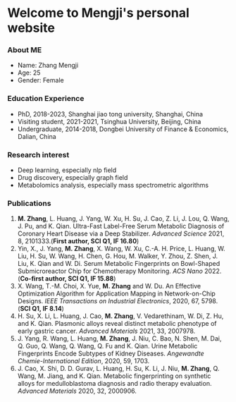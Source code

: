 # Welcome to Mengji's personal website
### About ME
- Name: Zhang Mengji
- Age: 25
- Gender: Female

### Education Experience
- PhD, 2018-2023, Shanghai jiao tong university, Shanghai, China
- Visiting student, 2021-2021, Tsinghua University, Beijing, China
- Undergraduate, 2014-2018, Dongbei University of Finance & Economics, Dalian, China

### Research interest
- Deep learning, especially nlp field
- Drug discovery, especially graph field
- Metabolomics analysis, especially mass spectrometric algorithms

### Publications
1. **M. Zhang**, L. Huang, J. Yang, W. Xu, H. Su, J. Cao, Z. Li, J. Lou, Q. Wang, J. Pu, and K. Qian. Ultra-Fast Label-Free Serum Metabolic Diagnosis of Coronary Heart Disease via a Deep Stabilizer. *Advanced Science* 2021, 8, 2101333.(**First author, SCI Q1, IF 16.80**)
2. Yin, X., J. Yang, **M. Zhang**, X. Wang, W. Xu, C.-A. H. Price, L. Huang, W. Liu, H. Su, W. Wang, H. Chen, G. Hou, M. Walker, Y. Zhou, Z. Shen, J. Liu, K. Qian and W. Di. Serum Metabolic Fingerprints on Bowl-Shaped Submicroreactor Chip for Chemotherapy Monitoring. *ACS Nano* 2022. (**Co-first author, SCI Q1, IF 15.88**)
3. X. Wang, T.-M. Choi, X. Yue, **M. Zhang** and W. Du. An Effective Optimization Algorithm for Application Mapping in Network-on-Chip Designs. *IEEE Transactions on Industrial Electronics*, 2020, 67, 5798. (**SCI Q1, IF 8.14**)
4. H. Su, X. Li, L. Huang, J. Cao, **M. Zhang**, V. Vedarethinam, W. Di, Z. Hu, and K. Qian. Plasmonic alloys reveal distinct metabolic phenotype of early gastric cancer. *Advanced Materials* 2021, 33, 2007978.
5. J. Yang, R. Wang, L. Huang, **M. Zhang**, J. Niu, C. Bao, N. Shen, M. Dai, Q. Guo, Q. Wang, Q. Wang, Q. Fu and K. Qian. Urine Metabolic Fingerprints Encode Subtypes of Kidney Diseases. *Angewandte Chemie-International Edition*, 2020, 59, 1703.
6. J. Cao, X. Shi, D. D. Gurav, L. Huang, H. Su, K. Li, J. Niu, **M. Zhang**, Q. Wang, M. Jiang, and K. Qian. Metabolic fingerprinting on synthetic alloys for medulloblastoma diagnosis and radio therapy evaluation. *Advanced Materials* 2020, 32, 2000906.
